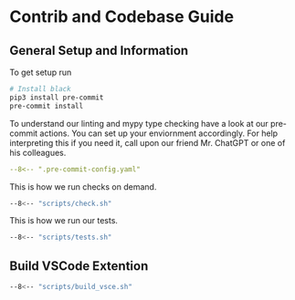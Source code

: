 # Contrib and Codebase Guide

## General Setup and Information

To get setup run
```bash
# Install black
pip3 install pre-commit
pre-commit install
```

To understand our linting and mypy type checking have a look at our pre-commit actions. You can set up your enviornment accordingly. For help interpreting this if you need it, call upon our friend Mr. ChatGPT or one of his colleagues.

```yaml linenums="1"
--8<-- ".pre-commit-config.yaml"
```

This is how we run checks on demand.

```bash linenums="1"
--8<-- "scripts/check.sh"
```

This is how we run our tests.

```bash linenums="1"
--8<-- "scripts/tests.sh"
```

## Build VSCode Extention

```bash linenums="1"
--8<-- "scripts/build_vsce.sh"
```


